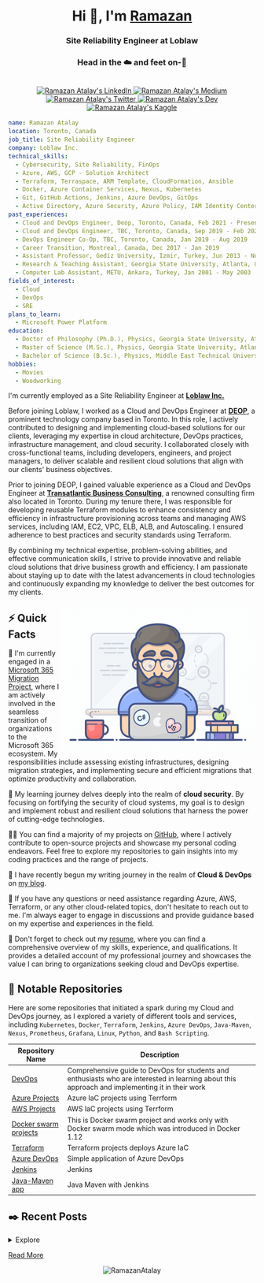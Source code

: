 <h1 align="center">Hi 👋, I'm <a href="https://www.linkedin.com/in/ratalay/">Ramazan</a></h1>
<h3 align="center">Site Reliability Engineer at Loblaw</h3>
<h3 align="center">Head in the ☁️ and feet on-🏢</h3>
<p align="center">
    <br/>
    <a href="https://www.linkedin.com/in/ratalay">
        <img src="https://img.shields.io/badge/LinkedIn-0077B5?style=for-the-badge&logo=linkedin&logoColor=white" alt="Ramazan Atalay's LinkedIn" width="100px" height="35px" />
    </a>
    <a href="https://ramazanatalay.medium.com">
        <img src="https://img.shields.io/badge/Medium-12100E?style=for-the-badge&logo=medium&logoColor=white" alt="Ramazan Atalay's Medium" width="100px" height="35px"/>
    </a>
    <a href="https://twitter.com/RamazanAtalay35">
        <img src="https://img.shields.io/badge/Twitter-1DA1F2?style=for-the-badge&logo=twitter&logoColor=white" alt="Ramazan Atalay's Twitter" width="100px" height="35px"/>
    </a>
    <a href="https://dev.to/ramazanatalay">
        <img src="https://img.shields.io/badge/dev.to-0A0A0A?style=for-the-badge&logo=devdotto&logoColor=white" alt="Ramazan Atalay's Dev" width="100px" height="35px"/>
    </a>
    <a href="https://www.kaggle.com/ramazanatalay">
        <img src="https://img.shields.io/badge/Kaggle-20BEFF?style=for-the-badge&logo=Kaggle&logoColor=white" alt="Ramazan Atalay's Kaggle" width="100px" height="35px"/>
    </a>
    <br>
</p>


```yaml
name: Ramazan Atalay
location: Toronto, Canada
job_title: Site Reliability Engineer
company: Loblaw Inc.
technical_skills:
  - Cybersecurity, Site Reliability, FinOps
  - Azure, AWS, GCP - Solution Architect
  - Terraform, Terraspace, ARM Template, CloudFormation, Ansible
  - Docker, Azure Container Services, Nexus, Kubernetes
  - Git, GitHub Actions, Jenkins, Azure DevOps, GitOps
  - Active Directory, Azure Security, Azure Policy, IAM Identity Center, Security Control Policies, Security Hub
past_experiences:
  - Cloud and DevOps Engineer, Deop, Toronto, Canada, Feb 2021 - Present
  - Cloud and DevOps Engineer, TBC, Toronto, Canada, Sep 2019 - Feb 2021
  - DevOps Engineer Co-Op, TBC, Toronto, Canada, Jan 2019 - Aug 2019
  - Career Transition, Montreal, Canada, Dec 2017 - Jan 2019
  - Assistant Professor, Gediz University, Izmir, Turkey, Jun 2013 - Nov 2017
  - Research & Teaching Assistant, Georgia State University, Atlanta, GA, Aug 2006 - Dec 2012
  - Computer Lab Assistant, METU, Ankara, Turkey, Jan 2001 - May 2003
fields_of_interest:
  - Cloud
  - DevOps
  - SRE
plans_to_learn: 
  - Microsoft Power Platform
education:
  - Doctor of Philosophy (Ph.D.), Physics, Georgia State University, Atlanta, GA
  - Master of Science (M.Sc.), Physics, Georgia State University, Atlanta, GA
  - Bachelor of Science (B.Sc.), Physics, Middle East Technical University (METU), Ankara, Turkey
hobbies:
  - Movies
  - Woodworking
```




<p>I'm currently employed as a Site Reliability Engineer at <strong><a href="https://www.loblaw.ca">Loblaw Inc.</a></strong></p>

<p>Before joining Loblaw, I worked as a Cloud and DevOps Engineer at <strong><a href="https://www.deop.ca">DEOP</a></strong>, a prominent technology company based in Toronto. In this role, I actively contributed to designing and implementing cloud-based solutions for our clients, leveraging my expertise in cloud architecture, DevOps practices, infrastructure management, and cloud security. I collaborated closely with cross-functional teams, including developers, engineers, and project managers, to deliver scalable and resilient cloud solutions that align with our clients' business objectives.</p>

<p>Prior to joining DEOP, I gained valuable experience as a Cloud and DevOps Engineer at <strong><a href="https://www.tbconsulting.ca">Transatlantic Business Consulting</a></strong>, a renowned consulting firm also located in Toronto. During my tenure there, I was responsible for developing reusable Terraform modules to enhance consistency and efficiency in infrastructure provisioning across teams and managing AWS services, including IAM, EC2, VPC, ELB, ALB, and Autoscaling. I ensured adherence to best practices and security standards using Terraform.</p>

<p>By combining my technical expertise, problem-solving abilities, and effective communication skills, I strive to provide innovative and reliable cloud solutions that drive business growth and efficiency. I am passionate about staying up to date with the latest advancements in cloud technologies and continuously expanding my knowledge to deliver the best outcomes for my clients.</p>

<img align="right" alt="DevOps" width="400" src="./images/DevOps.gif"/>

<h2>⚡️ Quick Facts</h2>
<p>🔭 I'm currently engaged in a <a href="https://github.com/RamazanAtalay/RamazanAtalay">Microsoft 365 Migration Project</a>, where I am actively involved in the seamless transition of organizations to the Microsoft 365 ecosystem. My responsibilities include assessing existing infrastructures, designing migration strategies, and implementing secure and efficient migrations that optimize productivity and collaboration.</p>

<p>🧐 My learning journey delves deeply into the realm of <strong>cloud security</strong>. By focusing on fortifying the security of cloud systems, my goal is to design and implement robust and resilient cloud solutions that harness the power of cutting-edge technologies.</p>

<p>👨‍💻 You can find a majority of my projects on <a href="https://github.com/RamazanAtalay">GitHub</a>, where I actively contribute to open-source projects and showcase my personal coding endeavors. Feel free to explore my repositories to gain insights into my coding practices and the range of projects.</p>

<p>📝 I have recently begun my writing journey in the realm of <strong>Cloud & DevOps</strong> on <a href="https://ramazanatalay.medium.com">my blog</a>.</p>

<p>💬 If you have any questions or need assistance regarding Azure, AWS, Terraform, or any other cloud-related topics, don't hesitate to reach out to me. I'm always eager to engage in discussions and provide guidance based on my expertise and experiences in the field.</p>

<p>📙 Don't forget to check out my <a href="https://www.linkedin.com/in/ratalay/">resume</a>, where you can find a comprehensive overview of my skills, experience, and qualifications. It provides a detailed account of my professional journey and showcases the value I can bring to organizations seeking cloud and DevOps expertise.</p>



<h2>💾 Notable Repositories</h2>

<p>Here are some repositories that initiated a spark during my Cloud and DevOps journey, as I explored a variety of different tools and services, including <code>Kubernetes</code>, <code>Docker</code>, <code>Terraform</code>, <code>Jenkins</code>, <code>Azure DevOps</code>, <code>Java-Maven</code>, <code>Nexus</code>, <code>Prometheus</code>, <code>Grafana</code>, <code>Linux</code>, <code>Python</code>, and <code>Bash Scripting</code>.</p>


| Repository Name                                                                   | Description                                                                                                                                     |
| --------------------------------------------------------------------------------- | ----------------------------------------------------------------------------------------------------------------------------------------------- |
| [DevOps](https://github.com/RamazanAtalay/devops-exercises)                       | Comprehensive guide to DevOps for students and enthusiasts who are interested in learning about this approach and implementing it in their work |
| [Azure Projects](https://github.com/RamazanAtalay/TerraformAzure)                 | Azure IaC projects using Terrform                                                                                                               |
| [AWS Projects](https://github.com/RamazanAtalay/TerraformAzure)                   | AWS IaC projects using Terrform                                                                                                                 |
| [Docker swarm projects](https://github.com/RamazanAtalay/docker-swarm-visualizer) | This is Docker swarm project and works only with Docker swarm mode which was introduced in Docker 1.12                                          |
| [Terraform](https://github.com/RamazanAtalay/TerraformAzure)                      | Terraform projects deploys Azure IaC                                                                                                            |
| [Azure DevOps]()                                                                  | Simple application of Azure DevOps                                                                                                              |
| [Jenkins](https://github.com/RamazanAtalay/java-maven-app)                        | Jenkins                                                                                                                                         |
| [Java-Maven app](https://github.com/RamazanAtalay/java-maven-app)                 | Java Maven with Jenkins                                                                                                                         |

<h2>✒️ Recent Posts</h2>
<details>
    <summary>Explore</summary>
    <li><a target="_blank" href="https://medium.com/@ramazanatalay/how-to-set-up-jenkins-using-docker-on-macos-a-step-by-step-guide-c6647e826045">How to Set Up Jenkins using Docker on MacOS: A Step-by-Step Guide — February 26, 2023</a></li>
    <li><a target="_blank" href="https://blog.ramazanatalay.com">⚡ The Fastest Way to Develop and Deploy Your Next Project — June 09, 2022</a></li>
</details>
<p><a target="_blank" href="https://ramazanatalay.medium.com">Read More</a></p>

<p align="center">
  <img src="https://github-readme-stats.vercel.app/api?username=RamazanAtalay&show_icons=true&locale=en&count_private=true" alt="RamazanAtalay" /> </p>
